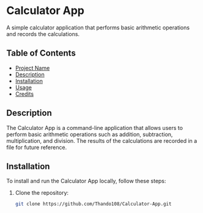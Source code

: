 # Calculator App

A simple calculator application that performs basic arithmetic operations and records the calculations.

## Table of Contents

- [Project Name](#calculator-app)
- [Description](#description)
- [Installation](#installation)
- [Usage](#usage)
- [Credits](#credits)

## Description

The Calculator App is a command-line application that allows users to perform basic arithmetic operations such as addition, subtraction, multiplication, and division. The results of the calculations are recorded in a file for future reference.

## Installation

To install and run the Calculator App locally, follow these steps:

1. Clone the repository:
   ```bash
   git clone https://github.com/Thando108/Calculator-App.git
